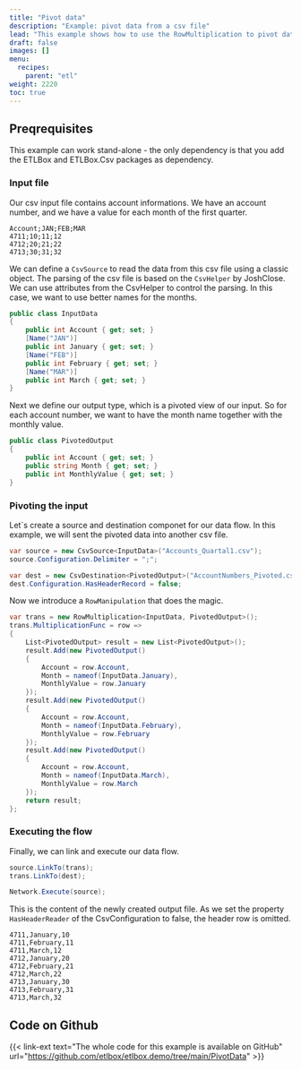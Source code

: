 ```yaml
---
title: "Pivot data"
description: "Example: pivot data from a csv file"
lead: "This example shows how to use the RowMultiplication to pivot data in a csv file."
draft: false
images: []
menu:
  recipes:
    parent: "etl"
weight: 2220
toc: true
---
```


## Preqrequisites

This example can work stand-alone - the only dependency is that you add the ETLBox and ETLBox.Csv packages as dependency. 

### Input file

Our csv input file contains account informations. We have an account number, and we have a value for each month of the first quarter. 

```csv
Account;JAN;FEB;MAR
4711;10;11;12
4712;20;21;22
4713;30;31;32
```

We can define a `CsvSource` to read the data from this csv file using a classic object. 
The parsing of the csv file is based on the `CsvHelper` by JoshClose. We can use attributes from the CsvHelper to control the parsing. In this case, we want to use better names for the months. 

```C#
public class InputData
{
    public int Account { get; set; }
    [Name("JAN")]
    public int January { get; set; }
    [Name("FEB")]
    public int February { get; set; }
    [Name("MAR")]
    public int March { get; set; }
}
```

Next we define our output type, which is a pivoted view of our input. So for each account number, we want to have the month name together with the monthly value. 

```C#
public class PivotedOutput
{
    public int Account { get; set; }
    public string Month { get; set; }
    public int MonthlyValue { get; set; }
}
```

### Pivoting the input 

Let`s create a source and destination componet for our data flow. In this example, we will sent the pivoted data into another csv file. 

```C#
var source = new CsvSource<InputData>("Accounts_Quartal1.csv");
source.Configuration.Delimiter = ";";

var dest = new CsvDestination<PivotedOutput>("AccountNumbers_Pivoted.csv");
dest.Configuration.HasHeaderRecord = false;
```

Now we introduce a `RowManipulation` that does the magic. 

```C#
var trans = new RowMultiplication<InputData, PivotedOutput>();
trans.MultiplicationFunc = row =>
{
    List<PivotedOutput> result = new List<PivotedOutput>();
    result.Add(new PivotedOutput()
    {
        Account = row.Account,
        Month = nameof(InputData.January),
        MonthlyValue = row.January
    });
    result.Add(new PivotedOutput()
    {
        Account = row.Account,
        Month = nameof(InputData.February),
        MonthlyValue = row.February
    });
    result.Add(new PivotedOutput()
    {
        Account = row.Account,
        Month = nameof(InputData.March),
        MonthlyValue = row.March
    });
    return result;
};
```

### Executing the flow

Finally, we can link and execute our data flow.

```C#
source.LinkTo(trans);
trans.LinkTo(dest);

Network.Execute(source);
```

This is the content of the newly created output file. As we set the property `HasHeaderReader` of the CsvConfiguration to false, the header row is omitted. 

```csv
4711,January,10
4711,February,11
4711,March,12
4712,January,20
4712,February,21
4712,March,22
4713,January,30
4713,February,31
4713,March,32
```

## Code on Github

{{< link-ext text="The whole code for this example is available on GitHub" url="https://github.com/etlbox/etlbox.demo/tree/main/PivotData" >}}

